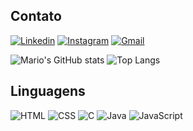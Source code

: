 ## Contato
[![Linkedin](https://img.shields.io/badge/LinkedIn-0077B5?style=for-the-badge&logo=linkedin&logoColor=white)](https://www.linkedin.com/in/mario-anijar-b42708265/)
[![Instagram](https://img.shields.io/badge/Instagram-E4405F?style=for-the-badge&logo=instagram&logoColor=white)](https://www.instagram.com/mario.anijar/)
[![Gmail](https://img.shields.io/badge/Gmail-D14836?style=for-the-badge&logo=gmail&logoColor=white)](marioprofanijar@gmail.com)

![Mario's GitHub stats](https://github-readme-stats.vercel.app/api?username=Mariohanijar&show_icons=true&theme=radical) ![Top Langs](https://github-readme-stats.vercel.app/api/top-langs/?username=Mariohanijar&layout=compact)

## Linguagens 

![HTML](https://img.shields.io/badge/HTML5-E34F26?style=for-the-badge&logo=html5&logoColor=white)
![CSS](https://img.shields.io/badge/CSS3-1572B6?style=for-the-badge&logo=css3&logoColor=white)
![C](https://img.shields.io/badge/C-00599C?style=for-the-badge&logo=c&logoColor=white)
![Java](https://img.shields.io/badge/Java-ED8B00?style=for-the-badge&logo=openjdk&logoColor=white)
![JavaScript](https://img.shields.io/badge/JavaScript-F7DF1E?style=for-the-badge&logo=javascript&logoColor=black)

